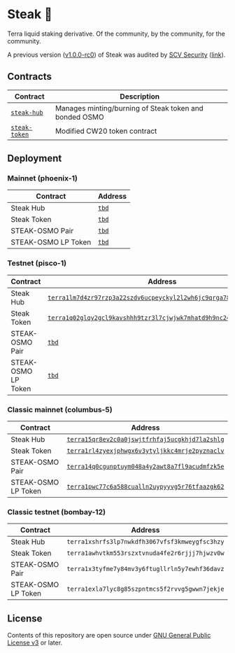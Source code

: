 # Steak 🥩

Terra liquid staking derivative. Of the community, by the community, for the community.

A previous version ([v1.0.0-rc0](https://github.com/st4k3h0us3/steak-contracts/releases/tag/v1.0.0-rc0)) of Steak was audited by [SCV Security](https://twitter.com/TerraSCV) ([link](https://github.com/SCV-Security/PublicReports/blob/main/CW/St4k3h0us3/St4k3h0us3%20-%20Steak%20Contracts%20Audit%20Review%20-%20%20v1.0.pdf)).

## Contracts

| Contract                           | Description                                            |
| ---------------------------------- | ------------------------------------------------------ |
| [`steak-hub`](./contracts/hub)     | Manages minting/burning of Steak token and bonded OSMO |
| [`steak-token`](./contracts/token) | Modified CW20 token contract                           |

## Deployment

### Mainnet (phoenix-1)

| Contract            | Address   |
| ------------------- | --------- |
| Steak Hub           | [`tbd`]() |
| Steak Token         | [`tbd`]() |
| STEAK-OSMO Pair     | [`tbd`]() |
| STEAK-OSMO LP Token | [`tbd`]() |

### Testnet (pisco-1)

| Contract            | Address                                                                                                                                                                           |
| ------------------- | --------------------------------------------------------------------------------------------------------------------------------------------------------------------------------- |
| Steak Hub           | [`terra1lm7d4zr97rzp3a22szdv6ucpeyckyl2l2wh6jc9qrga78eyrvamsjgs5q6`](https://finder.terra.money/testnet/address/terra1lm7d4zr97rzp3a22szdv6ucpeyckyl2l2wh6jc9qrga78eyrvamsjgs5q6) |
| Steak Token         | [`terra1q02glqy2gcl9kavshhh9tzr3l7cjwjwk7mhatd9h9nc243gq73esdat6wj`](https://finder.terra.money/testnet/address/terra1q02glqy2gcl9kavshhh9tzr3l7cjwjwk7mhatd9h9nc243gq73esdat6wj) |
| STEAK-OSMO Pair     | [`tbd`]()                                                                                                                                                                         |
| STEAK-OSMO LP Token | [`tbd`]()                                                                                                                                                                         |

### Classic mainnet (columbus-5)

| Contract            | Address                                                                                                                                   |
| ------------------- | ----------------------------------------------------------------------------------------------------------------------------------------- |
| Steak Hub           | [`terra15qr8ev2c0a0jswjtfrhfaj5ucgkhjd7la2shlg`](https://finder.terra.money/classic/address/terra15qr8ev2c0a0jswjtfrhfaj5ucgkhjd7la2shlg) |
| Steak Token         | [`terra1rl4zyexjphwgx6v3ytyljkkc4mrje2pyznaclv`](https://finder.terra.money/classic/address/terra1rl4zyexjphwgx6v3ytyljkkc4mrje2pyznaclv) |
| STEAK-OSMO Pair     | [`terra14q0cgunptuym048a4y2awt8a7fl9acudmfzk5e`](https://finder.terra.money/classic/address/terra14q0cgunptuym048a4y2awt8a7fl9acudmfzk5e) |
| STEAK-OSMO LP Token | [`terra1pwc77c6a588cualln2uypyyvg5r76tfaazgk62`](https://finder.terra.money/classic/address/terra1pwc77c6a588cualln2uypyyvg5r76tfaazgk62) |

### Classic testnet (bombay-12)

| Contract            | Address                                        |
| ------------------- | ---------------------------------------------- |
| Steak Hub           | `terra1xshrfs3lp7nwkdfh3067vfsf3kmweygfsc3hzy` |
| Steak Token         | `terra1awhvtkm553rszxtvnuda4fe2r6rjjj7hjwzv0w` |
| STEAK-OSMO Pair     | `terra1x3tyfme7y84mv3y6ftugllrln5y7ewhf36davz` |
| STEAK-OSMO LP Token | `terra1exla7lyc8g85szpntmcs5f2rvvg5gwwn7jekje` |

## License

Contents of this repository are open source under [GNU General Public License v3](./LICENSE) or later.
